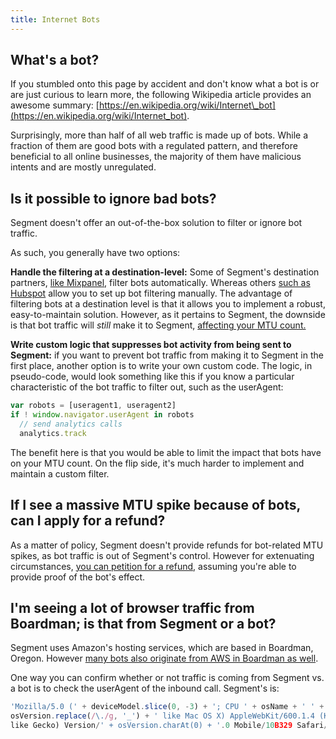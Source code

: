```yaml
---
title: Internet Bots
---
```


## What's a bot?

If you stumbled onto this page by accident and don't know what a bot is or are just curious to learn more, the following Wikipedia article provides an awesome summary: [https://en.wikipedia.org/wiki/Internet\_bot](https://en.wikipedia.org/wiki/Internet_bot).

Surprisingly, more than half of all web traffic is made up of bots. While a fraction of them are good bots with a regulated pattern, and therefore beneficial to all online businesses, the majority of them have malicious intents and are mostly unregulated.

## Is it possible to ignore bad bots?

Segment doesn't offer an out-of-the-box solution to filter or ignore bot traffic.

As such, you generally have two options:

**Handle the filtering at a destination-level:** Some of Segment's destination partners, [like Mixpanel](https://community.mixpanel.com/data-management-10/exclude-bot-activity-web-javascript-articles-from-the-archive-2774), filter bots automatically. Whereas others [such as Hubspot](https://knowledge.hubspot.com/getting-started-with-hubspot-v2/how-to-filter-out-traffic-from-your-website-analytics) allow you to set up bot filtering manually. The advantage of filtering bots at a destination level is that it allows you to implement a robust, easy-to-maintain solution. However, as it pertains to Segment, the downside is that bot traffic will _still_ make it to Segment, [affecting your MTU count.](https://segment.com/docs/guides/usage-and-billing/mtus-and-throughput/#how-does-segment-calculate-mtus)

**Write custom logic that suppresses bot activity from being sent to Segment:** if you want to prevent bot traffic from making it to Segment in the first place, another option is to write your own custom code. The logic, in pseudo-code, would look something like this if you know a particular characteristic of the bot traffic to filter out, such as the userAgent:

```js
var robots = [useragent1, useragent2]
if ! window.navigator.userAgent in robots
  // send analytics calls
  analytics.track
```

The benefit here is that you would be able to limit the impact that bots have on your MTU count. On the flip side, it's much harder to implement and maintain a custom filter.

## If I see a massive MTU spike because of bots, can I apply for a refund?

As a matter of policy, Segment doesn't provide refunds for bot-related MTU spikes, as bot traffic is out of Segment's control. However for extenuating circumstances, [you can petition for a refund](https://segment.com/contact/billing), assuming you're able to provide proof of the bot's effect.

## I'm seeing a lot of browser traffic from Boardman; is that from Segment or a bot?

Segment uses Amazon's hosting services, which are based in Boardman, Oregon. However [many bots also originate from AWS in Boardman as well](https://productforums.google.com/forum/#!topic/webmasters/Ow5baxkjiPI).

One way you can confirm whether or not traffic is coming from Segment vs. a bot is to check the userAgent of the inbound call. Segment's is:

```js
'Mozilla/5.0 (' + deviceModel.slice(0, -3) + '; CPU ' + osName + ' ' +
osVersion.replace(/\./g, '_') + ' like Mac OS X) AppleWebKit/600.1.4 (KHTML,
like Gecko) Version/' + osVersion.charAt(0) + '.0 Mobile/10B329 Safari/8536.25'
```
